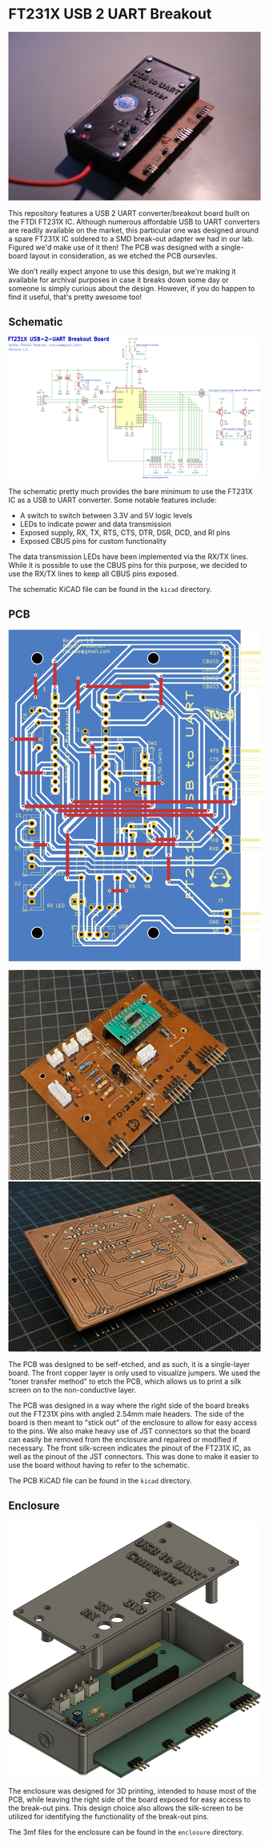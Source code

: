 # FT231X USB 2 UART Breakout

![Showcase](./images/Showcase.jpg)

This repository features a USB 2 UART converter/breakout board built on the FTDI FT231X IC. Although numerous affordable USB to UART converters are readily available on the market, this particular one was designed around a spare FT231X IC soldered to a SMD break-out adapter we had in our lab. Figured we'd make use of it then! The PCB was designed with a single-board layout in consideration, as we etched the PCB oursevles.

We don't really expect anyone to use this design, but we're making it available for archival purposes in case it breaks down some day or someone is simply curious about the design. However, if you do happen to find it useful, that's pretty awesome too!

## Schematic

![Schematic](./images/Schematic.png)

The schematic pretty much provides the bare minimum to use the FT231X IC as a USB to UART converter. Some notable features include:

- A switch to switch between 3.3V and 5V logic levels
- LEDs to indicate power and data transmission
- Exposed supply, RX, TX, RTS, CTS, DTR, DSR, DCD, and RI pins
- Exposed CBUS pins for custom functionality

The data transmission LEDs have been implemented via the RX/TX lines. While it is possible to use the CBUS pins for this purpose, we decided to use the RX/TX lines to keep all CBUS pins exposed.

The schematic KiCAD file can be found in the `kicad` directory.

## PCB

![PCB](./images/PCB.png)

![PCBPic1.png](./images/PCBPic1.jpg)
![PCBPic2.png](./images/PCBPic2.jpg)

The PCB was designed to be self-etched, and as such, it is a single-layer board. The front copper layer is only used to visualize jumpers. We used the "toner transfer method" to etch the PCB, which allows us to print a silk screen on to the non-conductive layer.

The PCB was designed in a way where the right side of the board breaks out the FT231X pins with angled 2.54mm male headers. The side of the board is then meant to "stick out" of the enclosure to allow for easy access to the pins. We also make heavy use of JST connectors so that the board can easily be removed from the enclosure and repaired or modified if necessary. The front silk-screen indicates the pinout of the FT231X IC, as well as the pinout of the JST connectors. This was done to make it easier to use the board without having to refer to the schematic.

The PCB KiCAD file can be found in the `kicad` directory.

## Enclosure

![Enclosure](./images/Enclosure.png)

The enclosure was designed for 3D printing, intended to house most of the PCB, while leaving the right side of the board exposed for easy access to the break-out pins. This design choice also allows the silk-screen to be utilized for identifying the functionality of the break-out pins.

The 3mf files for the enclosure can be found in the `enclosure` directory.
